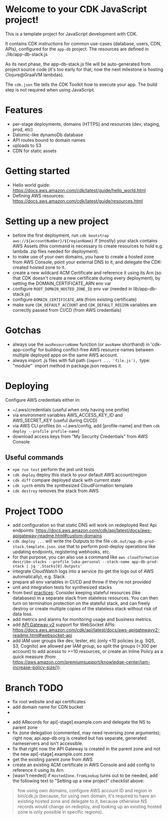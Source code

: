 # Welcome to your CDK JavaScript project!

This is a template project for JavaScript development with CDK.

It contains CDK instructions for common use-cases (database, users, CDN, APIs), configured for the `app-db` project. The resources are defined in ./lib/app-db-stack.js

As its next phase, the app-db-stack.js file will be auto-generated from project source code (it's too early for that; now the next milestone is hosting Clojure@GraalVM lambdas).

The `cdk.json` file tells the CDK Toolkit how to execute your app. The build step is not required when using JavaScript.

# Features

 * per-stage deployments, domains (HTTPS) and resources (dev, staging, prod, etc)
 * Datomic-like dynamoDb database
 * API routes bound to domain names
 * uploads to S3
 * CDN for static assets

# Getting started

 * Hello world guide: https://docs.aws.amazon.com/cdk/latest/guide/hello_world.html
 * Defining AWS resources: https://docs.aws.amazon.com/cdk/latest/guide/resources.html
 
# Setting up a new project

 * before the first deployment, run `cdk bootstrap aws://${accountNumber}/${regionName}` if (mostly) your stack contains AWS Assets (this command is necessary to create resources to hold e.g. lambda .zip files needed for deployment).
 * to make use of your own domains, you have to create a hosted zone from AWS Console, point your external DNS to it, and delegate the CDK-created hosted zone to it.
 * create a new wildcard ACM Certificate and reference it using its Arn (so that CDK doesn't create a new certificate during every deployment), by setting the DOMAIN_CERTIFICATE_ARN env var
 * configure `ROOT_DOMAIN_HOSTED_ZONE_ID` env var (needed in lib/app-db-stack.js)
 * configure `DOMAIN_CERTIFICATE_ARN` (from existing certificate)
 * make sure `CDK_DEFAULT_ACCOUNT` and `CDK_DEFAULT_REGION` variables are correctly passed from CI/CD (from AWS credentials)

# Gotchas

 * always use the `awsResourceName` function (or `awsName` shorthand) in 'cdk-app-config' for building conflict-free AWS resource names between multiple deployed apps on the same AWS account.
 * always import .js files with full path (`import ... 'file.js'), `type: "module"` import method in package.json requires it.

# Deploying

Configure AWS credentials either in:
 * ~/.aws/credentials (useful when only having one profile)
 * via environment variables AWS_ACCESS_KEY_ID and AWS_SECRET_KEY (useful during CI/CD)
 * via AWS CLI profiles (in ~/.aws/config, add [profile-name] and then `cdk deploy --profile profile-name`)
 * download access keys from "My Security Credentials" from AWS Console

## Useful commands

 * `npm run test`         perform the jest unit tests
 * `cdk deploy`           deploy this stack to your default AWS account/region
 * `cdk diff`             compare deployed stack with current state
 * `cdk synth`            emits the synthesized CloudFormation template
 * `cdk destroy`          removes the stack from AWS

# Project TODO

 * add configuration so that static DNS will work on redeployed Rest Api endpoints: https://docs.aws.amazon.com/cdk/api/latest/docs/aws-apigateway-readme.html#custom-domains
 * `cdk deploy ...` will write the Outputs to the file `cdk.out/app-db-prod-stack.template.json`. use that to perform post-deploy operations like updating endpoints, registering webhooks, etc.
 * for that purpose, you can also use a command like `aws cloudformation describe-stacks --profile luka-personal --stack-name app-db-prod-stack | jq '.Stacks[0].Outputs'`
 * integrate CloudWatch logs into a service (to get the logs out of AWS automatically), e.g. Slack.
 * prepare all env variables in CI/CD and throw if they're not provided
 * unit and integration tests for synthesized stacks
 * from best [practices](https://docs.aws.amazon.com/cdk/latest/guide/best-practices.html): Consider keeping stateful resources (like databases) in a separate stack from stateless resources. You can then turn on termination protection on the stateful stack, and can freely destroy or create multiple copies of the stateless stack without risk of data loss.
 * add metrics and alarms for monitoring usage and business metrics.
 * add [API Gateway v2](https://docs.aws.amazon.com/AWSCloudFormation/latest/UserGuide/AWS_ApiGatewayV2.html) support for WebSocket APIs: https://docs.aws.amazon.com/cdk/api/latest/docs/aws-apigatewayv2-readme.html#websocket-api
 * add IAM user groups like dev, tester, etc (only <10 policies (e.g. SQS, S3, Cognito) are allowed per IAM group, so split the groups (<300 per account) to add acesss to >=10 resources, or create an Inline Policy as a quick measure (from https://aws.amazon.com/premiumsupport/knowledge-center/iam-increase-policy-size/)).

# Branch TODO

 * fix root website and api certificates
 * add domain name for CDN bucket
 * 
 + add ARecords for api[-stage].example.com and delegate the NS to parent zone
 + fix zone delegation (commented, may need reversing zone arguments); right now, api.app-db.org is created but has separate, generated nameservers and isn't accessible.
 + fix that right now the API Gateway is created in the parent zone and not the new api[-stage].example.com zone
 + get the existing parent zone from AWS
 + create an existing ACM certificate in AWS Console and add config to reference it using its Arn
 + [wasn't needed] if `HostedZone.fromLookup` turns out to be needed, add the following text to "Setting up a new project" checklist above:
> fow using own domains, configure AWS account ID and region in bin/cdk.js (because, for using own domain, it's required to have an existing hosted zone and delegate to it, because otherwise NS records would change on redeploy, and looking up an existing hosted zone is only possible in specific regions).
